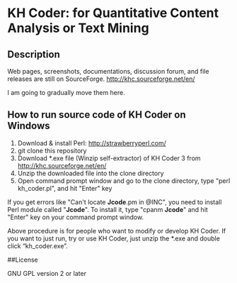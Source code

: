 # KH Coder: for Quantitative Content Analysis or Text Mining

## Description

Web pages, screenshots, documentations, discussion forum, and file releases are still on SourceForge.
http://khc.sourceforge.net/en/

I am going to gradually move them here.

## How to run source code of KH Coder on Windows

1. Download & install Perl: http://strawberryperl.com/
2. git clone this repository
3. Download \*.exe file (Winzip self-extractor) of KH Coder 3 from http://khc.sourceforge.net/en/
4. Unzip the downloaded file into the clone directory
5. Open command prompt window and go to the clone directory, type "perl kh_coder.pl", and hit "Enter" key

If you get errors like "Can't locate **Jcode**.pm in @INC", you need to install Perl module called "**Jcode**". To install it, type "cpanm **Jcode**" and hit "Enter" key on your command prompt window.

Above procedure is for people who want to modify or develop KH Coder. If you want to just run, try or use KH Coder, just unzip the \*.exe and double click “kh_coder.exe”.

##License

GNU GPL version 2 or later
